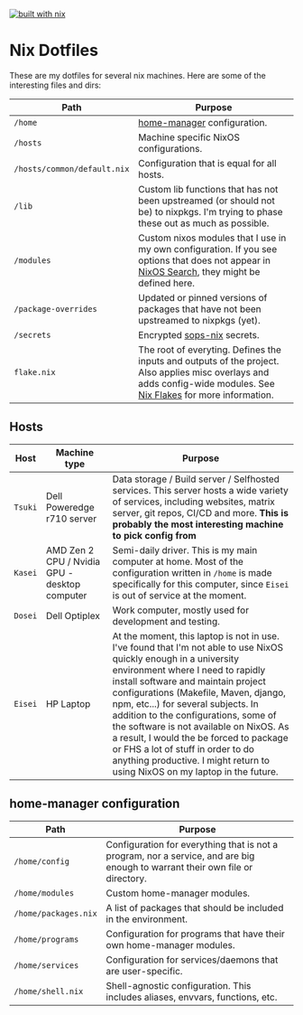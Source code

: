[![built with nix](https://builtwithnix.org/badge.svg)](https://builtwithnix.org)

# Nix Dotfiles

These are my dotfiles for several nix machines.
Here are some of the interesting files and dirs:

| Path | Purpose |
|------|---------|
| `/home` | [home-manager][home-manager] configuration. |
| `/hosts` | Machine specific NixOS configurations. |
| `/hosts/common/default.nix` | Configuration that is equal for all hosts. |
| `/lib` | Custom lib functions that has not been upstreamed (or should not be) to nixpkgs. I'm trying to phase these out as much as possible. |
| `/modules` | Custom nixos modules that I use in my own configuration. If you see options that does not appear in [NixOS Search][nixos-search], they might be defined here. |
| `/package-overrides` | Updated or pinned versions of packages that have not been upstreamed to nixpkgs (yet). |
| `/secrets` | Encrypted [sops-nix][sops-nix] secrets. |
| `flake.nix` | The root of everyting. Defines the inputs and outputs of the project. Also applies misc overlays and adds config-wide modules. See [Nix Flakes][nix-flakes] for more information. |

## Hosts

| Host | Machine type | Purpose |
|------|--------------|---------|
| `Tsuki` | Dell Poweredge r710 server | Data storage / Build server / Selfhosted services. This server hosts a wide variety of services, including websites, matrix server, git repos, CI/CD and more. **This is probably the most interesting machine to pick config from** |
| `Kasei` | AMD Zen 2 CPU / Nvidia GPU - desktop computer | Semi-daily driver. This is my main computer at home. Most of the configuration written in `/home` is made specifically for this computer, since `Eisei` is out of service at the moment. |
| `Dosei` | Dell Optiplex | Work computer, mostly used for development and testing. |
| `Eisei` | HP Laptop | At the moment, this laptop is not in use. I've found that I'm not able to use NixOS quickly enough in a university environment where I need to rapidly install software and maintain project configurations (Makefile, Maven, django, npm, etc...) for several subjects. In addition to the configurations, some of the software is not available on NixOS. As a result, I would the be forced to package or FHS a lot of stuff in order to do anything productive. I might return to using NixOS on my laptop in the future. |

## home-manager configuration

| Path | Purpose |
|------|---------|
| `/home/config` | Configuration for everything that is not a program, nor a service, and are big enough to warrant their own file or directory. |
| `/home/modules` | Custom home-manager modules. |
| `/home/packages.nix` | A list of packages that should be included in the environment. |
| `/home/programs` | Configuration for programs that have their own home-manager modules. |
| `/home/services` | Configuration for services/daemons that are user-specific. |
| `/home/shell.nix` | Shell-agnostic configuration. This includes aliases, envvars, functions, etc. |

[home-manager]: https://github.com/nix-community/home-manager
[nixos-search]: https://search.nixos.org/options
[sops-nix]: https://github.com/Mic92/sops-nix
[nix-flakes]: https://nixos.wiki/wiki/Flakes
